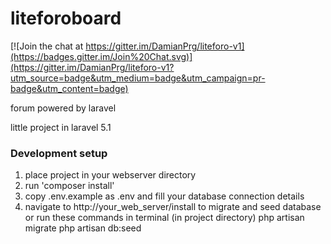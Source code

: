 # liteforoboard

[![Join the chat at https://gitter.im/DamianPrg/liteforo-v1](https://badges.gitter.im/Join%20Chat.svg)](https://gitter.im/DamianPrg/liteforo-v1?utm_source=badge&utm_medium=badge&utm_campaign=pr-badge&utm_content=badge)

forum powered by laravel

little project in laravel 5.1

### Development setup
1. place project in your webserver directory
2. run 'composer install'
3. copy .env.example as .env and fill your database connection details
4. navigate to http://your_web_server/install to migrate and seed database
   or run these commands in terminal (in project directory)
  php artisan migrate
  php artisan db:seed
  
